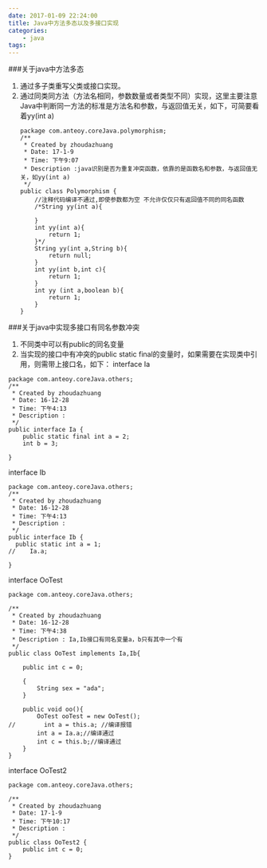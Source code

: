 ```yaml
---
date: 2017-01-09 22:24:00
title: Java中方法多态以及多接口实现
categories:
    - java
tags:
---
```


###关于java中方法多态

1. 通过多子类重写父类或接口实现。
2. 通过同类同方法（方法名相同，参数数量或者类型不同）实现，这里主要注意Java中判断同一方法的标准是方法名和参数，与返回值无关，如下，可简要看着yy(int a)
	```
	package com.anteoy.coreJava.polymorphism;
    /**
     * Created by zhoudazhuang
     * Date: 17-1-9
     * Time: 下午9:07
     * Description :java识别是否为重复冲突函数，依靠的是函数名和参数，与返回值无关，如yy(int a)
     */
    public class Polymorphism {
        //注释代码编译不通过,即使参数都为空 不允许仅仅只有返回值不同的同名函数
        /*String yy(int a){

        }
        int yy(int a){
            return 1;
        }*/
        String yy(int a,String b){
            return null;
        }
        int yy(int b,int c){
            return 1;
        }
        int yy (int a,boolean b){
            return 1;
        }
    }
	```
###关于java中实现多接口有同名参数冲突
1. 不同类中可以有public的同名变量
2. 当实现的接口中有冲突的public static final的变量时，如果需要在实现类中引用，则需带上接口名，如下：
interface Ia
```
package com.anteoy.coreJava.others;
/**
 * Created by zhoudazhuang
 * Date: 16-12-28
 * Time: 下午4:13
 * Description :
 */
public interface Ia {
    public static final int a = 2;
    int b = 3;

}
```
interface Ib
```
package com.anteoy.coreJava.others;
/**
 * Created by zhoudazhuang
 * Date: 16-12-28
 * Time: 下午4:13
 * Description :
 */
public interface Ib {
  public static int a = 1;
//    Ia.a;

}
```
interface OoTest
```
package com.anteoy.coreJava.others;

/**
 * Created by zhoudazhuang
 * Date: 16-12-28
 * Time: 下午4:38
 * Description : Ia,Ib接口有同名变量a，b只有其中一个有
 */
public class OoTest implements Ia,Ib{

    public int c = 0;

    {
        String sex = "ada";
    }

    public void oo(){
        OoTest ooTest = new OoTest();
//        int a = this.a; //编译报错
        int a = Ia.a;//编译通过
        int c = this.b;//编译通过
    }
}
```
interface OoTest2
```
package com.anteoy.coreJava.others;

/**
 * Created by zhoudazhuang
 * Date: 17-1-9
 * Time: 下午10:17
 * Description :
 */
public class OoTest2 {
    public int c = 0;
}

```
